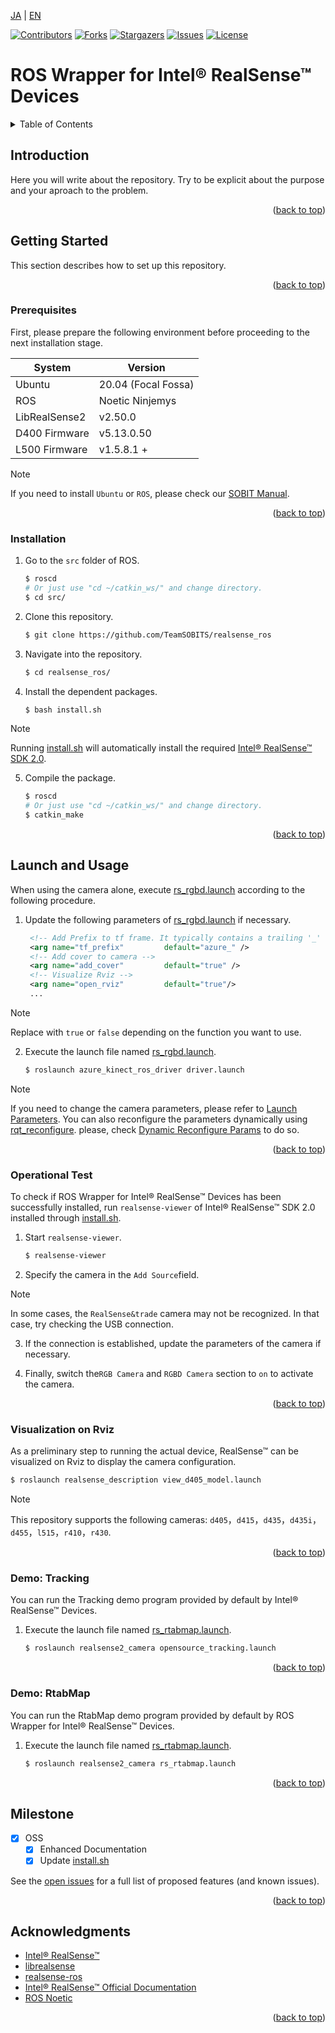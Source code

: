 <a name="readme-top"></a>

[JA](README.md) | [EN](README.en.md)

[![Contributors][contributors-shield]][contributors-url]
[![Forks][forks-shield]][forks-url]
[![Stargazers][stars-shield]][stars-url]
[![Issues][issues-shield]][issues-url]
[![License][license-shield]][license-url]

# ROS Wrapper for Intel&reg; RealSense&trade; Devices

<!-- TABLE OF CONTENTS -->
<details>
  <summary>Table of Contents</summary>
  <ol>
    <li>
      <a href="#introduction">Introduction</a>
    </li>
    <li>
      <a href="#getting-started">Getting Started</a>
      <ul>
        <li><a href="#prerequisites">Prerequisites</a></li>
        <li><a href="#installation">Installation</a></li>
      </ul>
    </li>
    <li>
    　<a href="#launch-and-usage">Launch and Usage</a>
      <ul>
        <li><a href="#operational-test">Operational Test</a></li>
        <li><a href="#visualization-on-rviz">Visualization on Rviz</a></li>
        <li><a href="#demo-tracking">Demo: Tracking</a></li>
        <li><a href="#demo-rtabMap">Demo: RtabMap</a></li>
      </ul>
    </li>
    <li><a href="#milestone">Milestone</a></li>
    <!-- <li><a href="#contributing">Contributing</a></li> -->
    <!-- <li><a href="#license">License</a></li> -->
    <li><a href="#acknowledgments">Acknowledgments</a></li>
  </ol>
</details>



<!-- INTRODUCTION -->
## Introduction

<!-- [![Product Name Screen Shot][product-screenshot]](https://example.com) -->

Here you will write about the repository. Try to be explicit about the purpose and your aproach to the problem.

<p align="right">(<a href="#readme-top">back to top</a>)</p>



<!-- GETTING STARTED -->
## Getting Started

This section describes how to set up this repository.

<p align="right">(<a href="#readme-top">back to top</a>)</p>


### Prerequisites

First, please prepare the following environment before proceeding to the next installation stage.

| System  | Version |
| ------------- | ------------- |
| Ubuntu | 20.04 (Focal Fossa) |
| ROS | Noetic Ninjemys |
| LibRealSense2 | v2.50.0 |
| D400 Firmware | v5.13.0.50 |
| L500 Firmware | v1.5.8.1 + |

> [!NOTE]
> If you need to install `Ubuntu` or `ROS`, please check our [SOBIT Manual](https://github.com/TeamSOBITS/sobits_manual#%E9%96%8B%E7%99%BA%E7%92%B0%E5%A2%83%E3%81%AB%E3%81%A4%E3%81%84%E3%81%A6).

<p align="right">(<a href="#readme-top">back to top</a>)</p>


### Installation

1. Go to the `src` folder of ROS.
   ```sh
   $ roscd
   # Or just use "cd ~/catkin_ws/" and change directory.
   $ cd src/
   ```
2. Clone this repository.
   ```sh
   $ git clone https://github.com/TeamSOBITS/realsense_ros
   ```
3. Navigate into the repository.
   ```sh
   $ cd realsense_ros/
   ```
4. Install the dependent packages.
   ```sh
   $ bash install.sh
   ```

> [!NOTE]
> Running [install.sh](install.sh) will automatically install the required [Intel&reg; RealSense&trade; SDK 2.0](https://github.com/IntelRealSense/librealsense).

5. Compile the package.
   ```sh
   $ roscd
   # Or just use "cd ~/catkin_ws/" and change directory.
   $ catkin_make
   ```

<p align="right">(<a href="#readme-top">back to top</a>)</p>


<!-- LAUNCH AND USAGE EXAMPLES -->
## Launch and Usage

When using the camera alone, execute [rs_rgbd.launch](realsense2_camera/launch/rs_rgbd.launch) according to the following procedure.

1. Update the following parameters of [rs_rgbd.launch](realsense2_camera/launch/rs_rgbd.launch) if necessary.
   ```xml
    <!-- Add Prefix to tf frame. It typically contains a trailing '_' unless empty. -->
    <arg name="tf_prefix"         default="azure_" />
    <!-- Add cover to camera -->
    <arg name="add_cover"         default="true" />
    <!-- Visualize Rviz -->
    <arg name="open_rviz"         default="true"/>
    ...
   ```

> [!NOTE]
> Replace with `true` or `false` depending on the function you want to use.

2. Execute the launch file named [rs_rgbd.launch](realsense2_camera/launch/rs_rgbd.launch).
   ```sh
   $ roslaunch azure_kinect_ros_driver driver.launch
   ```

> [!NOTE]
> If you need to change the camera parameters, please refer to [Launch Parameters](https://github.com/IntelRealSense/realsense-ros/tree/ros1-legacy#launch-parameters). You can also reconfigure the parameters dynamically using [rqt_reconfigure](http://wiki.ros.org/rqt_reconfigure). please, check [Dynamic Reconfigure Params](https://github.com/IntelRealSense/realsense-ros/tree/ros1-legacy#set-camera-controls-using-dynamic-reconfigure-params) to do so.

<p align="right">(<a href="#readme-top">back to top</a>)</p>


### Operational Test

To check if ROS Wrapper for Intel&reg; RealSense&trade; Devices has been successfully installed, run `realsense-viewer` of Intel&reg; RealSense&trade; SDK 2.0 installed through [install.sh](install.sh).

1. Start `realsense-viewer`.
    ```sh
    $ realsense-viewer
    ```

2. Specify the camera in the `Add Source`field.

> [!NOTE]
> In some cases, the `RealSense&trade` camera may not be recognized. In that case, try checking the USB connection.

3. If the connection is established, update the parameters of the camera if necessary.

4. Finally, switch the`RGB Camera` and `RGBD Camera` section to `on` to activate the camera.

<p align="right">(<a href="#readme-top">back to top</a>)</p>


### Visualization on Rviz

As a preliminary step to running the actual device, RealSense&trade; can be visualized on Rviz to display the camera configuration.

```sh
$ roslaunch realsense_description view_d405_model.launch
```

> [!NOTE]
> This repository supports the following cameras: `d405`，`d415`，`d435`，`d435i`，`d455`，`l515`，`r410`，`r430`.

<p align="right">(<a href="#readme-top">back to top</a>)</p>


### Demo: Tracking

You can run the Tracking demo program provided by default by Intel&reg; RealSense&trade; Devices.

1. Execute the launch file named [rs_rtabmap.launch](realsense2_camera/launch/opensource_tracking.launch).
    ```sh
    $ roslaunch realsense2_camera opensource_tracking.launch
    ```

<p align="right">(<a href="#readme-top">back to top</a>)</p>


### Demo: RtabMap

You can run the RtabMap demo program provided by default by ROS Wrapper for Intel&reg; RealSense&trade; Devices.

1. Execute the launch file named [rs_rtabmap.launch](realsense2_camera/launch/rs_rtabmap.launch).
    ```sh
    $ roslaunch realsense2_camera rs_rtabmap.launch
    ```

<p align="right">(<a href="#readme-top">back to top</a>)</p>


<!-- MILESTONE -->
## Milestone

- [x] OSS
    - [x] Enhanced Documentation
    - [x] Update [install.sh](install.sh)

See the [open issues][license-url] for a full list of proposed features (and known issues).

<p align="right">(<a href="#readme-top">back to top</a>)</p>


<!-- CONTRIBUTING -->
<!-- ## Contributing

Contributions are what make the open source community such an amazing place to learn, inspire, and create. Any contributions you make are **greatly appreciated**.

If you have a suggestion that would make this better, please fork the repo and create a pull request. You can also simply open an issue with the tag "enhancement".
Don't forget to give the project a star! Thanks again!

1. Fork the Project
2. Create your Feature Branch (`git checkout -b feature/AmazingFeature`)
3. Commit your Changes (`git commit -m 'Add some AmazingFeature'`)
4. Push to the Branch (`git push origin feature/AmazingFeature`)
5. Open a Pull Request

<p align="right">(<a href="#readme-top">back to top</a>)</p> -->


<!-- LICENSE -->
<!-- ## License

Distributed under the MIT License. See `LICENSE.txt` for more information.

<p align="right">(<a href="#readme-top">back to top</a>)</p> -->


<!-- ACKNOWLEDGMENTS -->
## Acknowledgments

* [Intel&reg; RealSense&trade;](https://www.intelrealsense.com/)
* [librealsense](https://github.com/IntelRealSense/librealsense)
* [realsense-ros](https://github.com/IntelRealSense/realsense-ros/tree/ros1-legacy)
* [Intel&reg; RealSense&trade; Official Documentation](https://dev.intelrealsense.com/docs)
* [ROS Noetic](http://wiki.ros.org/noetic)

<p align="right">(<a href="#readme-top">back to top</a>)</p>



<!-- MARKDOWN LINKS & IMAGES -->
<!-- https://www.markdownguide.org/basic-syntax/#reference-style-links -->
[contributors-shield]: https://img.shields.io/github/contributors/TeamSOBITS/realsense_ros.svg?style=for-the-badge
[contributors-url]: https://github.com/TeamSOBITS/realsense_ros/graphs/contributors
[forks-shield]: https://img.shields.io/github/forks/TeamSOBITS/realsense_ros.svg?style=for-the-badge
[forks-url]: https://github.com/TeamSOBITS/realsense_ros/network/members
[stars-shield]: https://img.shields.io/github/stars/TeamSOBITS/realsense_ros.svg?style=for-the-badge
[stars-url]: https://github.com/TeamSOBITS/realsense_ros/stargazers
[issues-shield]: https://img.shields.io/github/issues/TeamSOBITS/realsense_ros.svg?style=for-the-badge
[issues-url]: https://github.com/TeamSOBITS/realsense_ros/issues
[license-shield]: https://img.shields.io/github/license/TeamSOBITS/realsense_ros.svg?style=for-the-badge
[license-url]: LICENSE
